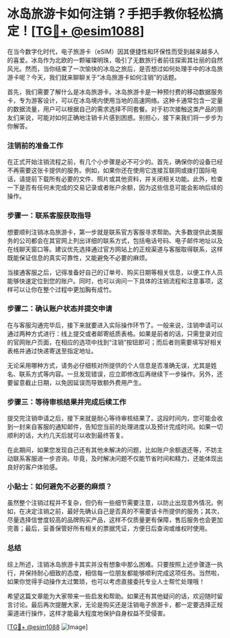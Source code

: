 # 冰岛旅游卡如何注销？手把手教你轻松搞定！[[TG💪+ @esim1088](https://t.me/s/esim1088)]

在当今数字化时代，电子旅游卡（eSIM）因其便捷性和环保性而受到越来越多人的喜爱。冰岛作为北欧的一颗璀璨明珠，吸引了无数旅行者前往探索其壮丽的自然风光。然而，当你结束了一次愉快的冰岛之旅后，是否想过如何处理手中的冰岛旅游卡呢？今天，我们就来聊聊关于“冰岛旅游卡如何注销”的话题。

首先，我们需要了解什么是冰岛旅游卡。冰岛旅游卡是一种预付费的移动数据服务卡，专为游客设计，可以在冰岛境内使用当地的高速网络。这种卡通常包含一定量的数据流量，用户可以根据自己的需求选择不同套餐。对于初次接触这类产品的朋友们来说，可能对如何正确地注销卡片感到困惑。别担心，接下来我们将一步步为你解答。

### 注销前的准备工作

在正式开始注销流程之前，有几个小步骤是必不可少的。首先，确保你的设备已经不再需要这张卡提供的服务。例如，如果你还在使用它连接互联网或拨打国际电话，请提前下载所有必要的文件、照片或其他资料，并关闭相关功能。此外，检查一下是否有任何未完成的交易记录或者账户余额，因为这些信息可能会影响后续的操作。

### 步骤一：联系客服获取指导

想要顺利注销冰岛旅游卡，第一步就是联系官方客服寻求帮助。大多数提供此类服务的公司都会在其官网上列出详细的联系方式，包括电话号码、电子邮件地址以及在线聊天窗口等。建议优先选择通过官方网站上的正规渠道与客服取得联系，这样既能保证信息的真实可靠性，又能避免不必要的麻烦。

当接通客服之后，记得准备好自己的订单号、购买日期等相关信息，以便工作人员能够快速定位到您的账户。同时，也可以询问一下具体的注销流程和注意事项，这样可以让你在整个过程中更加胸有成竹。

### 步骤二：确认账户状态并提交申请

在与客服沟通完毕后，接下来就要进入实际操作环节了。一般来说，注销申请可以通过两种方式进行：线上提交或者邮寄纸质表格。如果是前者的话，只需登录对应的官网账户页面，在相应的选项中找到“注销”按钮即可；而后者则需要填写好相关表格并通过快递寄送至指定地址。

无论采用哪种方式，请务必仔细核对所提供的个人信息是否准确无误，尤其是姓名、联系方式等内容。一旦发现错误，应立即修改后再继续下一步操作。另外，还要留意截止日期，以免因延误而导致额外费用产生。

### 步骤三：等待审核结果并完成后续工作

提交完注销申请之后，接下来就是耐心等待审核结果了。这段时间内，您可能会收到一封来自客服的通知邮件，告知您当前的处理进度以及预计完成时间。如果一切顺利的话，大约几天后就可以收到最终答复。

在此期间，如果您发现自己还有其他未解决的问题，比如账户余额退还等，不妨主动联系客服进一步咨询。毕竟，及时解决问题不仅能节省时间和精力，还能体现出良好的客户体验感。

### 小贴士：如何避免不必要的麻烦？

虽然整个注销过程并不复杂，但仍有一些细节需要注意，以防止出现意外情况。例如，在决定注销之前，最好先确认自己是否真的不需要该卡所提供的服务；其次，尽量选择信誉度较高的品牌购买产品，这样不仅质量更有保障，售后服务也会更加完善；最后，妥善保管好所有相关的票据凭证，方便日后查询或维权时使用。

### 总结

综上所述，注销冰岛旅游卡其实并没有想象中那么困难。只要按照上述步骤逐一执行，并保持耐心细致的态度，相信每一位朋友都能够顺利完成这项任务。当然啦，如果你觉得手动操作太过繁琐，也可以考虑直接委托专业人士帮忙处理哦！

希望这篇文章能为大家带来一些启发和帮助。如果还有其他疑问的话，欢迎随时留言讨论。最后再次提醒大家，无论是购买还是注销电子旅游卡，都一定要选择正规渠道进行操作，这样才能最大程度地保护自身权益不受侵害。

[[TG💪+ @esim1088](https://t.me/s/esim1088) ![Image](https://i.postimg.cc/4NQfJmqS/Snipaste-2025-05-13-00-14-12.png)]